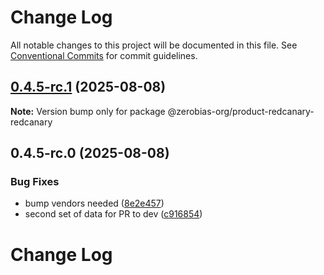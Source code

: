 # Change Log

All notable changes to this project will be documented in this file.
See [Conventional Commits](https://conventionalcommits.org) for commit guidelines.

## [0.4.5-rc.1](https://github.com/zerobias-org/product/compare/@zerobias-org/product-redcanary-redcanary@0.4.5-rc.0...@zerobias-org/product-redcanary-redcanary@0.4.5-rc.1) (2025-08-08)

**Note:** Version bump only for package @zerobias-org/product-redcanary-redcanary





## 0.4.5-rc.0 (2025-08-08)


### Bug Fixes

* bump vendors needed ([8e2e457](https://github.com/zerobias-org/product/commit/8e2e457e0b5d7141a05e8f2c178bc2854f2b7178))
* second set of data for PR to dev ([c916854](https://github.com/zerobias-org/product/commit/c916854bcf229b1c2042ffdea18472d66a061aaf))





# Change Log
